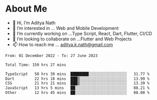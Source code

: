 # About Me

- 👋 Hi, I’m Aditya Nath
- 👀 I’m interested in ... Web and Mobile Development
- 🌱 I’m currently working on ...Type Script, React, Dart, Flutter, CI/CD
- 💞️ I’m looking to collaborate on ...Flutter and Web Projects
- 📫 How to reach me ... aditya.k.nath@gmail.com

<!--START_SECTION:waka-->

```txt
From: 01 December 2022 - To: 27 June 2023

Total Time: 159 hrs 27 mins

TypeScript   50 hrs 39 mins  ████████░░░░░░░░░░░░░░░░░   31.77 %
Dart         22 hrs 18 mins  ███▒░░░░░░░░░░░░░░░░░░░░░   13.99 %
CSS          21 hrs 21 mins  ███▒░░░░░░░░░░░░░░░░░░░░░   13.39 %
JavaScript   13 hrs 5 mins   ██░░░░░░░░░░░░░░░░░░░░░░░   08.21 %
Other        12 hrs 45 mins  ██░░░░░░░░░░░░░░░░░░░░░░░   08.00 %
```

<!--END_SECTION:waka-->

<!---
kronosking007/kronosking007 is a ✨ special ✨ repository because its `README.md` (this file) appears on your GitHub profile.
You can click the Preview link to take a look at your changes.
--->
